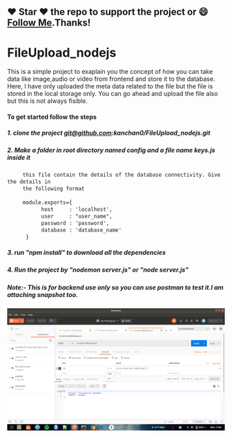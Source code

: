 ##### 
## :heart: Star :heart: the repo to support the project or :smile:[Follow Me](https://github.com/kanchan0).Thanks!

# FileUpload_nodejs
  This is a simple project to exaplain you the concept of how you can take data like image,audio or video 
  from frontend and store it to the database. Here, I have only uploaded the meta data related to the file
  but the file is stored in the local storage only. You can go ahead and upload the file also but this is 
  not always fisible.


#### To get started follow the steps 
##### 1. clone the project git@github.com:kanchan0/FileUpload_nodejs.git
##### 2. Make a folder in root directory named config and a file name keys.js inside it
         this file contain the details of the database connectivity. Give the details in
         the following format
         
         module.exports={
               host     : 'localhost',
               user     : "user_name",
               password : 'password',
               database : 'database_name'
          }
         
##### 3. run "npm install" to download all the dependencies
##### 4. Run the project by "nodemon server.js" or "node server.js"

##### Note:- This is for backend use only so you can use postman to test it.I am attaching snapshot too.

![MainPage](uploads/1.png)

